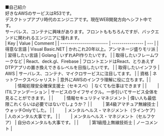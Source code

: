 ■自己紹介  
好きなAWSのサービスはR53です。  
デスクトップアプリ時代のエンジニアです。現在WEB開発方向へシフト中です。  
サーバレス、コンテナに興味があります。フロントももちろんですが、バックエンドに関われるエンジニアに憧れます。  
|           Key               |         Value         |  Comment   | 
| ------------------------ | ---------------- | --- | 
| 得意な言語               | Visual Basic.NET | かれこれ20年以上。アンマネージ盛りモリ派    | 
| 習得したい言語           | Golang           | いずれAPI作りたいです。    | 
| 取得したいフレームワークなど | React、deck.gl、Firebase   | フロントエンドはReact、とりあえずDTPアプリの置き換えできるレベルを目指したいです。    | 
| 取得したいインフラ | AWS            | サーバレス、コンテナ、マイクロサービスに注目してます。 | 
| 資格 | ネットワークスペシャリスト            | 意外にAWSのインフラ理解に役に立ちます。| 
| 　　 | 情報処理安全確保支援士（セキスぺ）           | なくても仕事はできます    | 
| 　　 | ITILファンデーション           | サービスのライフサイクル。一歩引いてサービス全体を見ることができます。 | 
| 　　 | 情報セキュリティマネジメント           | 偉い人も最低限これくらいは必要ではないでしょうか？ | 
| 　　 | 第4級アマチュア無線技士           | ウォッチOnlyでした。    | 
| 　　 | メンタルヘルス・マネジメント（ラインケア）           | 人のメンタル大事です。    | 
| 　　 | メンタルヘルス・マネジメント（セルフケア）           | 自分のメンタルも大事です。    | 
| 　　 | 第1級陸上無線技術士           | ノーコメント    | 
